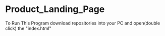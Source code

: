 # Product_Landing_Page
To Run This Program download repositories into your PC and open(double click) the "index.html"
